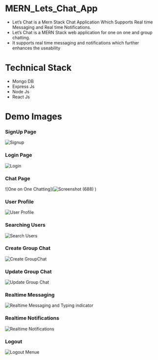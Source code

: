 # MERN_Lets_Chat_App

<ul>
<li>Let’s Chat is a Mern Stack Chat Application Which Supports Real time Messaging and Real time Notifications.</li>
<li>Let’s Chat is a MERN Stack web application for one on one and group chatting.</li>
<li>It supports real time messaging and notifications which further enhances the useability</li>
</ul>

# Technical Stack 

<ul>
<li>Mongo DB</li>
<li>Express Js</li>
<li>Node Js</li>
<li>React Js </li>
</ul>

# Demo Images

<h3>SignUp Page</h3>

![Signup](https://user-images.githubusercontent.com/81731490/180642714-431118aa-f642-47ea-a60d-f7be207507a5.jpg)

<h3>Login Page</h3>

![Login](https://user-images.githubusercontent.com/81731490/180642707-68d53784-2a48-47cf-9509-0adc4ed64dad.jpeg)

<h3>Chat Page</h3>

![One on One Chatting](![Screenshot (688)](https://github.com/Kisna2512/Mern_Let-s_Chat_App/assets/90544124/77ce1ad7-239a-493d-a709-cd2ed26e5d0b)
)

<h3>User Profile</h3>

![User Profile](https://user-images.githubusercontent.com/81731490/180642737-b01413b8-a177-4b30-942a-f32413209df3.jpeg)

<h3>Searching Users</h3>

![Search Users](https://user-images.githubusercontent.com/81731490/180642721-aa061c2c-d3b0-4bcb-8c94-ee9012873e56.jpeg)


<h3>Create Group Chat</h3>

![Create GroupChat](https://user-images.githubusercontent.com/81731490/180642668-09706276-84c9-4097-b3e1-e17f39b593b4.jpeg)

<h3>Update Group Chat</h3>

![Update Group Chat](https://user-images.githubusercontent.com/81731490/180642729-f36e7c23-f3b8-4847-bfdf-5b142dd295c8.jpeg)

<h3>Realtime Messaging</h3>

![Realtime Messaging and Typing indicator](https://github.com/Kisna2512/Mern_Let-s_Chat_App/assets/90544124/e4827050-cfb6-4772-97d5-7878e2ae909a)


<h3>Realtime Notifications</h3>

![Realtime Notifications](https://user-images.githubusercontent.com/81731490/180642724-5ecd75e0-f466-42ac-87e9-72c90ecc10fc.jpeg)

<h3>Logout</h3>

![Logout Menue](https://user-images.githubusercontent.com/81731490/180642750-d0bb098a-7552-4a27-9b59-f173a1686787.jpeg)

